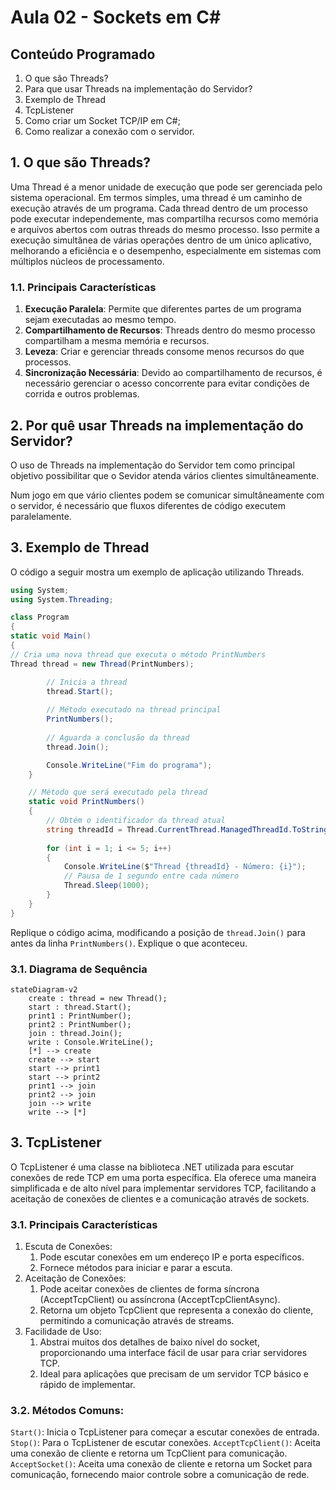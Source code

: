 # Aula 02 - Sockets em C#

## Conteúdo Programado
1. O que são Threads?
2. Para que usar Threads na implementação do Servidor?
3. Exemplo de Thread
4. TcpListener
4. Como criar um Socket TCP/IP em C#;
5. Como realizar a conexão com o servidor.

## 1. O que são Threads?

Uma Thread é a menor unidade de execução que pode ser gerenciada pelo sistema operacional.
Em termos simples, uma thread é um caminho de execução através de um programa. Cada thread
dentro de um processo pode executar independemente, mas compartilha recursos como memória
e arquivos abertos com outras threads do mesmo processo. Isso permite a execução simultânea
de várias operações dentro de um único aplicativo, melhorando a eficiência e o desempenho,
especialmente em sistemas com múltiplos núcleos de processamento.

### 1.1. Principais Características

1. **Execução Paralela**: Permite que diferentes partes de um programa sejam executadas ao mesmo tempo.
2. **Compartilhamento de Recursos**: Threads dentro do mesmo processo compartilham a mesma memória e recursos.
3. **Leveza**: Criar e gerenciar threads consome menos recursos do que processos.
4. **Sincronização Necessária**: Devido ao compartilhamento de recursos, é necessário gerenciar o acesso concorrente para evitar condições de corrida e outros problemas.

## 2. Por quê usar Threads na implementação do Servidor?

O uso de Threads na implementação do Servidor tem como principal objetivo possibilitar que
o Sevidor atenda vários clientes simultâneamente.

Num jogo em que vário clientes podem se comunicar simultâneamente com o servidor, é necessário
que fluxos diferentes de código executem paralelamente.

## 3. Exemplo de Thread

O código a seguir mostra um exemplo de aplicação utilizando Threads.

```cs
using System;
using System.Threading;

class Program
{
static void Main()
{
// Cria uma nova thread que executa o método PrintNumbers
Thread thread = new Thread(PrintNumbers);

        // Inicia a thread
        thread.Start();
        
        // Método executado na thread principal
        PrintNumbers();
        
        // Aguarda a conclusão da thread
        thread.Join();

        Console.WriteLine("Fim do programa");
    }

    // Método que será executado pela thread
    static void PrintNumbers()
    {
        // Obtém o identificador da thread atual
        string threadId = Thread.CurrentThread.ManagedThreadId.ToString();
        
        for (int i = 1; i <= 5; i++)
        {
            Console.WriteLine($"Thread {threadId} - Número: {i}");
            // Pausa de 1 segundo entre cada número
            Thread.Sleep(1000);
        }
    }
}
```
Replique o código acima, modificando a posição de `thread.Join()` para antes da linha `PrintNumbers()`.
Explique o que aconteceu.

### 3.1. Diagrama de Sequência

```mermaid
stateDiagram-v2 
    create : thread = new Thread();
    start : thread.Start();
    print1 : PrintNumber();
    print2 : PrintNumber();
    join : thread.Join();
    write : Console.WriteLine();
    [*] --> create
    create --> start 
    start --> print1
    start --> print2
    print1 --> join
    print2 --> join
    join --> write
    write --> [*]
```

## 3. TcpListener

O TcpListener é uma classe na biblioteca .NET utilizada para escutar conexões de rede TCP
em uma porta específica. Ela oferece uma maneira simplificada e de alto nível para
implementar servidores TCP, facilitando a aceitação de conexões de clientes e a
comunicação através de sockets.

### 3.1. Principais Características

1. Escuta de Conexões:
   1. Pode escutar conexões em um endereço IP e porta específicos.
   2. Fornece métodos para iniciar e parar a escuta. 
2. Aceitação de Conexões:
   1. Pode aceitar conexões de clientes de forma síncrona (AcceptTcpClient) ou assíncrona (AcceptTcpClientAsync).
   2. Retorna um objeto TcpClient que representa a conexão do cliente, permitindo a comunicação através de streams. 
3. Facilidade de Uso:
   1. Abstrai muitos dos detalhes de baixo nível do socket, proporcionando uma interface fácil de usar para criar servidores TCP.
   2. Ideal para aplicações que precisam de um servidor TCP básico e rápido de implementar.

### 3.2. Métodos Comuns:
   `Start()`: Inicia o TcpListener para começar a escutar conexões de entrada.
   `Stop()`: Para o TcpListener de escutar conexões.
   `AcceptTcpClient()`: Aceita uma conexão de cliente e retorna um TcpClient para comunicação.
   `AcceptSocket()`: Aceita uma conexão de cliente e retorna um Socket para comunicação, fornecendo maior controle sobre a comunicação de rede.

